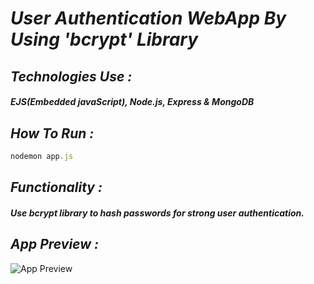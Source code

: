 
# _User Authentication WebApp By Using 'bcrypt' Library_

## _Technologies Use :_
##### EJS(Embedded javaScript), Node.js, Express & MongoDB

## _How To Run :_
``` javascript
nodemon app.js
```

## _Functionality :_
##### Use bcrypt library to hash passwords for strong user authentication.


## _App Preview :_
![App Preview](https://user-images.githubusercontent.com/47983955/104819990-b8289b00-5857-11eb-9c49-1a2e4c728105.gif)

